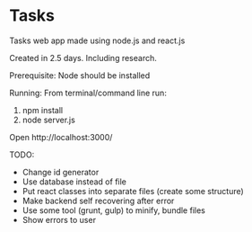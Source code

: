 # Tasks
Tasks web app made using node.js and react.js

Created in 2.5 days. Including research.

Prerequisite: Node should be installed

Running: From terminal/command line run:
1) npm install
2) node server.js

Open http://localhost:3000/


TODO:
- Change id generator
- Use database instead of file
- Put react classes into separate files (create some structure)
- Make backend self recovering after error
- Use some tool (grunt, gulp) to minify, bundle files
- Show errors to user
